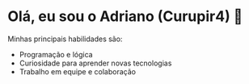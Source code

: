 # Olá, eu sou o Adriano (Curupir4) 👋

Minhas principais habilidades são:  
- Programação e lógica  
- Curiosidade para aprender novas tecnologias  
- Trabalho em equipe e colaboração
